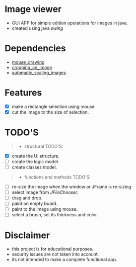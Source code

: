# Image viewer
- GUI APP for simple edition operations for images in java.
- created using java *swing*

# Dependencies
- [mouse_drawing](http://www.java2s.com/Tutorials/Java/Graphics_How_to/Screen/Screen_shoot_capture_and_select_an_area_to_cut_with_mouse.htm)
- [cropping_an_image](https://copyprogramming.com/howto/how-do-i-crop-an-image-in-java)
- [automatic_scaling_images](https://www.codejava.net/java-se/graphics/drawing-an-image-with-automatic-scaling)

# Features
- [x] make a rectangle selection using mouse.
- [x] cut the image to the size of selection.

# TODO'S
>- structural TODO'S:
- [x] create the UI structure.
- [ ] create the logic model.
- [ ] create classes model.
>- functions and methods TODO'S:
- [ ] re-size the image when the window or JFrame is re-sizing
- [ ] select image from *JFileChooser*.
- [ ] drag and drop.
- [ ] paint on empty board.
- [ ] paint to the image using mouse.
- [ ] select a brush, set its thickness and color.

# Disclaimer
- this project is for educational purposes.
- security issues are not taken into account.
- its not intended to make a complete functional app.
